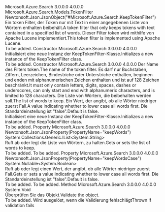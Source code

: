 <Type Name="KeepTokenFilter" FullName="Microsoft.Azure.Search.Models.KeepTokenFilter">
  <TypeSignature Language="C#" Value="public class KeepTokenFilter : Microsoft.Azure.Search.Models.TokenFilter" />
  <TypeSignature Language="ILAsm" Value=".class public auto ansi beforefieldinit KeepTokenFilter extends Microsoft.Azure.Search.Models.TokenFilter" />
  <TypeSignature Language="DocId" Value="T:Microsoft.Azure.Search.Models.KeepTokenFilter" />
  <TypeSignature Language="VB.NET" Value="Public Class KeepTokenFilter&#xA;Inherits TokenFilter" />
  <TypeSignature Language="F#" Value="type KeepTokenFilter = class&#xA;    inherit TokenFilter" />
  <AssemblyInfo>
    <AssemblyName>Microsoft.Azure.Search</AssemblyName>
    <AssemblyVersion>3.0.0.0</AssemblyVersion>
    <AssemblyVersion>4.0.0.0</AssemblyVersion>
  </AssemblyInfo>
  <Base>
    <BaseTypeName>Microsoft.Azure.Search.Models.TokenFilter</BaseTypeName>
  </Base>
  <Interfaces />
  <Attributes>
    <Attribute>
      <AttributeName>Newtonsoft.Json.JsonObject("#Microsoft.Azure.Search.KeepTokenFilter")</AttributeName>
    </Attribute>
  </Attributes>
  <Docs>
    <summary>
            <span data-ttu-id="357b7-101">Ein token Filter, der Token nur mit Text in einer angegebenen Liste von Wörtern enthalten beibehält.</span><span class="sxs-lookup"><span data-stu-id="357b7-101">A token filter that only keeps tokens with text contained in a specified list of words.</span></span> <span data-ttu-id="357b7-102">Dieser Filter token wird mithilfe von Apache Lucene implementiert.</span><span class="sxs-lookup"><span data-stu-id="357b7-102">This token filter is implemented using Apache Lucene.</span></span>
            <see href="http://lucene.apache.org/core/4_10_3/analyzers-common/org/apache/lucene/analysis/miscellaneous/KeepWordFilter.html" /></summary>
    <remarks>To be added.</remarks>
  </Docs>
  <Members>
    <Member MemberName=".ctor">
      <MemberSignature Language="C#" Value="public KeepTokenFilter ();" />
      <MemberSignature Language="ILAsm" Value=".method public hidebysig specialname rtspecialname instance void .ctor() cil managed" />
      <MemberSignature Language="DocId" Value="M:Microsoft.Azure.Search.Models.KeepTokenFilter.#ctor" />
      <MemberSignature Language="VB.NET" Value="Public Sub New ()" />
      <MemberType>Constructor</MemberType>
      <AssemblyInfo>
        <AssemblyName>Microsoft.Azure.Search</AssemblyName>
        <AssemblyVersion>3.0.0.0</AssemblyVersion>
        <AssemblyVersion>4.0.0.0</AssemblyVersion>
      </AssemblyInfo>
      <Parameters />
      <Docs>
        <summary>
            <span data-ttu-id="357b7-103">Initialisiert eine neue Instanz der KeepTokenFilter-Klasse.</span><span class="sxs-lookup"><span data-stu-id="357b7-103">Initializes a new instance of the KeepTokenFilter class.</span></span>
            </summary>
        <remarks>To be added.</remarks>
      </Docs>
    </Member>
    <Member MemberName=".ctor">
      <MemberSignature Language="C#" Value="public KeepTokenFilter (string name, System.Collections.Generic.IList&lt;string&gt; keepWords, Nullable&lt;bool&gt; lowerCaseKeepWords = null);" />
      <MemberSignature Language="ILAsm" Value=".method public hidebysig specialname rtspecialname instance void .ctor(string name, class System.Collections.Generic.IList`1&lt;string&gt; keepWords, valuetype System.Nullable`1&lt;bool&gt; lowerCaseKeepWords) cil managed" />
      <MemberSignature Language="DocId" Value="M:Microsoft.Azure.Search.Models.KeepTokenFilter.#ctor(System.String,System.Collections.Generic.IList{System.String},System.Nullable{System.Boolean})" />
      <MemberSignature Language="VB.NET" Value="Public Sub New (name As String, keepWords As IList(Of String), Optional lowerCaseKeepWords As Nullable(Of Boolean) = null)" />
      <MemberSignature Language="F#" Value="new Microsoft.Azure.Search.Models.KeepTokenFilter : string * System.Collections.Generic.IList&lt;string&gt; * Nullable&lt;bool&gt; -&gt; Microsoft.Azure.Search.Models.KeepTokenFilter" Usage="new Microsoft.Azure.Search.Models.KeepTokenFilter (name, keepWords, lowerCaseKeepWords)" />
      <MemberType>Constructor</MemberType>
      <AssemblyInfo>
        <AssemblyName>Microsoft.Azure.Search</AssemblyName>
        <AssemblyVersion>3.0.0.0</AssemblyVersion>
        <AssemblyVersion>4.0.0.0</AssemblyVersion>
      </AssemblyInfo>
      <Parameters>
        <Parameter Name="name" Type="System.String" />
        <Parameter Name="keepWords" Type="System.Collections.Generic.IList&lt;System.String&gt;" />
        <Parameter Name="lowerCaseKeepWords" Type="System.Nullable&lt;System.Boolean&gt;" />
      </Parameters>
      <Docs>
        <param name="name"><span data-ttu-id="357b7-104">Der Name des Filters token.</span><span class="sxs-lookup"><span data-stu-id="357b7-104">The name of the token filter.</span></span> <span data-ttu-id="357b7-105">Es darf nur Buchstaben, Ziffern, Leerzeichen, Bindestriche oder Unterstriche enthalten, beginnen und enden mit alphanumerischen Zeichen enthalten und ist auf 128 Zeichen beschränkt.</span><span class="sxs-lookup"><span data-stu-id="357b7-105">It must only contain letters, digits, spaces, dashes or underscores, can only start and end with alphanumeric characters, and is limited to 128 characters.</span></span></param>
        <param name="keepWords"><span data-ttu-id="357b7-106">Die Liste von Wörtern, die beibehalten werden soll.</span><span class="sxs-lookup"><span data-stu-id="357b7-106">The list of words to keep.</span></span></param>
        <param name="lowerCaseKeepWords"><span data-ttu-id="357b7-107">Ein Wert, der angibt, ob alle Wörter niedriger zuerst Fall.</span><span class="sxs-lookup"><span data-stu-id="357b7-107">A value indicating whether to lower case all words first.</span></span> <span data-ttu-id="357b7-108">Die Standardeinstellung ist "false".</span><span class="sxs-lookup"><span data-stu-id="357b7-108">Default is false.</span></span></param>
        <summary>
            <span data-ttu-id="357b7-109">Initialisiert eine neue Instanz der KeepTokenFilter-Klasse.</span><span class="sxs-lookup"><span data-stu-id="357b7-109">Initializes a new instance of the KeepTokenFilter class.</span></span>
            </summary>
        <remarks>To be added.</remarks>
      </Docs>
    </Member>
    <Member MemberName="KeepWords">
      <MemberSignature Language="C#" Value="public System.Collections.Generic.IList&lt;string&gt; KeepWords { get; set; }" />
      <MemberSignature Language="ILAsm" Value=".property instance class System.Collections.Generic.IList`1&lt;string&gt; KeepWords" />
      <MemberSignature Language="DocId" Value="P:Microsoft.Azure.Search.Models.KeepTokenFilter.KeepWords" />
      <MemberSignature Language="VB.NET" Value="Public Property KeepWords As IList(Of String)" />
      <MemberSignature Language="F#" Value="member this.KeepWords : System.Collections.Generic.IList&lt;string&gt; with get, set" Usage="Microsoft.Azure.Search.Models.KeepTokenFilter.KeepWords" />
      <MemberType>Property</MemberType>
      <AssemblyInfo>
        <AssemblyName>Microsoft.Azure.Search</AssemblyName>
        <AssemblyVersion>3.0.0.0</AssemblyVersion>
        <AssemblyVersion>4.0.0.0</AssemblyVersion>
      </AssemblyInfo>
      <Attributes>
        <Attribute>
          <AttributeName>Newtonsoft.Json.JsonProperty(PropertyName="keepWords")</AttributeName>
        </Attribute>
      </Attributes>
      <ReturnValue>
        <ReturnType>System.Collections.Generic.IList&lt;System.String&gt;</ReturnType>
      </ReturnValue>
      <Docs>
        <summary>
            <span data-ttu-id="357b7-110">Ruft ab oder legt die Liste von Wörtern, zu halten.</span><span class="sxs-lookup"><span data-stu-id="357b7-110">Gets or sets the list of words to keep.</span></span>
            </summary>
        <value>To be added.</value>
        <remarks>To be added.</remarks>
      </Docs>
    </Member>
    <Member MemberName="LowerCaseKeepWords">
      <MemberSignature Language="C#" Value="public Nullable&lt;bool&gt; LowerCaseKeepWords { get; set; }" />
      <MemberSignature Language="ILAsm" Value=".property instance valuetype System.Nullable`1&lt;bool&gt; LowerCaseKeepWords" />
      <MemberSignature Language="DocId" Value="P:Microsoft.Azure.Search.Models.KeepTokenFilter.LowerCaseKeepWords" />
      <MemberSignature Language="VB.NET" Value="Public Property LowerCaseKeepWords As Nullable(Of Boolean)" />
      <MemberSignature Language="F#" Value="member this.LowerCaseKeepWords : Nullable&lt;bool&gt; with get, set" Usage="Microsoft.Azure.Search.Models.KeepTokenFilter.LowerCaseKeepWords" />
      <MemberType>Property</MemberType>
      <AssemblyInfo>
        <AssemblyName>Microsoft.Azure.Search</AssemblyName>
        <AssemblyVersion>3.0.0.0</AssemblyVersion>
        <AssemblyVersion>4.0.0.0</AssemblyVersion>
      </AssemblyInfo>
      <Attributes>
        <Attribute>
          <AttributeName>Newtonsoft.Json.JsonProperty(PropertyName="keepWordsCase")</AttributeName>
        </Attribute>
      </Attributes>
      <ReturnValue>
        <ReturnType>System.Nullable&lt;System.Boolean&gt;</ReturnType>
      </ReturnValue>
      <Docs>
        <summary>
            <span data-ttu-id="357b7-111">Ruft ab oder legt einen Wert, der angibt, ob alle Wörter niedriger zuerst Fall.</span><span class="sxs-lookup"><span data-stu-id="357b7-111">Gets or sets a value indicating whether to lower case all words first.</span></span> <span data-ttu-id="357b7-112">Die Standardeinstellung ist "false".</span><span class="sxs-lookup"><span data-stu-id="357b7-112">Default is false.</span></span>
            </summary>
        <value>To be added.</value>
        <remarks>To be added.</remarks>
      </Docs>
    </Member>
    <Member MemberName="Validate">
      <MemberSignature Language="C#" Value="public override void Validate ();" />
      <MemberSignature Language="ILAsm" Value=".method public hidebysig virtual instance void Validate() cil managed" />
      <MemberSignature Language="DocId" Value="M:Microsoft.Azure.Search.Models.KeepTokenFilter.Validate" />
      <MemberSignature Language="VB.NET" Value="Public Overrides Sub Validate ()" />
      <MemberSignature Language="F#" Value="override this.Validate : unit -&gt; unit" Usage="keepTokenFilter.Validate " />
      <MemberType>Method</MemberType>
      <AssemblyInfo>
        <AssemblyName>Microsoft.Azure.Search</AssemblyName>
        <AssemblyVersion>3.0.0.0</AssemblyVersion>
        <AssemblyVersion>4.0.0.0</AssemblyVersion>
      </AssemblyInfo>
      <ReturnValue>
        <ReturnType>System.Void</ReturnType>
      </ReturnValue>
      <Parameters />
      <Docs>
        <summary>
            <span data-ttu-id="357b7-113">Überprüfen Sie das Objekt.</span><span class="sxs-lookup"><span data-stu-id="357b7-113">Validate the object.</span></span>
            </summary>
        <remarks>To be added.</remarks>
        <exception cref="T:Microsoft.Rest.ValidationException">
            <span data-ttu-id="357b7-114">Wird ausgelöst, wenn die Validierung fehlschlägt</span><span class="sxs-lookup"><span data-stu-id="357b7-114">Thrown if validation fails</span></span>
            </exception>
      </Docs>
    </Member>
  </Members>
</Type>
